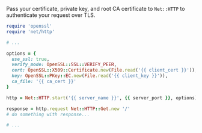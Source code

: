 Pass your certificate, private key, and root CA certificate to `Net::HTTP` to authenticate your request over TLS.

```ruby
require 'openssl'
require 'net/http'

# ...

options = {
  use_ssl: true,
  verify_mode: OpenSSL::SSL::VERIFY_PEER,
  cert: OpenSSL::X509::Certificate.new(File.read('{{ client_cert }}')),
  key: OpenSSL::PKey::EC.new(File.read('{{ client_key }}')),
  ca_file: '{{ ca_cert }}'
}

http = Net::HTTP.start('{{ server_name }}', {{ server_port }}, options)

response = http.request Net::HTTP::Get.new '/'
# do something with response...

# ...
```
